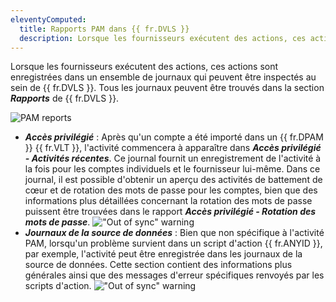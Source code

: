 ```yaml
---
eleventyComputed:
  title: Rapports PAM dans {{ fr.DVLS }}
  description: Lorsque les fournisseurs exécutent des actions, ces actions sont enregistrées dans un ensemble de journaux qui peuvent être inspectés au sein de {{ fr.DVLS }}.
---
```

Lorsque les fournisseurs exécutent des actions, ces actions sont enregistrées dans un ensemble de journaux qui peuvent être inspectés au sein de {{ fr.DVLS }}. Tous les journaux peuvent être trouvés dans la section ***Rapports*** de {{ fr.DVLS }}.

![PAM reports](https://cdnweb.devolutions.net/docs/DVLS2037_2024_2.png)

* ***Accès privilégié*** : Après qu'un compte a été importé dans un {{ fr.DPAM }} {{ fr.VLT }}, l'activité commencera à apparaître dans ***Accès privilégié - Activités récentes***. Ce journal fournit un enregistrement de l'activité à la fois pour les comptes individuels et le fournisseur lui-même. Dans ce journal, il est possible d'obtenir un aperçu des activités de battement de cœur et de rotation des mots de passe pour les comptes, bien que des informations plus détaillées concernant la rotation des mots de passe puissent être trouvées dans le rapport ***Accès privilégié - Rotation des mots de passe***.
!["Out of sync" warning](https://cdnweb.devolutions.net/docs/ab_providers-troubleshooting-logs_2-4.png)
* ***Journaux de la source de données*** : Bien que non spécifique à l'activité PAM, lorsqu'un problème survient dans un script d'action {{ fr.ANYID }}, par exemple, l'activité peut être enregistrée dans les journaux de la source de données. Cette section contient des informations plus générales ainsi que des messages d'erreur spécifiques renvoyés par les scripts d'action.
!["Out of sync" warning](https://cdnweb.devolutions.net/docs/ab_providers-troubleshooting-logs_4-4.png)
